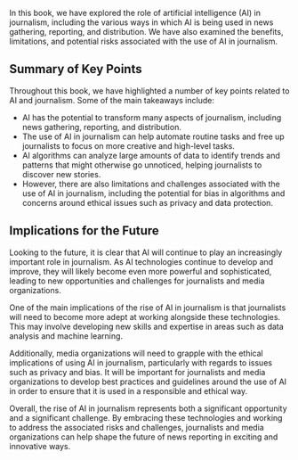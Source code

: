 
In this book, we have explored the role of artificial intelligence (AI) in journalism, including the various ways in which AI is being used in news gathering, reporting, and distribution. We have also examined the benefits, limitations, and potential risks associated with the use of AI in journalism.

Summary of Key Points
---------------------

Throughout this book, we have highlighted a number of key points related to AI and journalism. Some of the main takeaways include:

* AI has the potential to transform many aspects of journalism, including news gathering, reporting, and distribution.
* The use of AI in journalism can help automate routine tasks and free up journalists to focus on more creative and high-level tasks.
* AI algorithms can analyze large amounts of data to identify trends and patterns that might otherwise go unnoticed, helping journalists to discover new stories.
* However, there are also limitations and challenges associated with the use of AI in journalism, including the potential for bias in algorithms and concerns around ethical issues such as privacy and data protection.

Implications for the Future
---------------------------

Looking to the future, it is clear that AI will continue to play an increasingly important role in journalism. As AI technologies continue to develop and improve, they will likely become even more powerful and sophisticated, leading to new opportunities and challenges for journalists and media organizations.

One of the main implications of the rise of AI in journalism is that journalists will need to become more adept at working alongside these technologies. This may involve developing new skills and expertise in areas such as data analysis and machine learning.

Additionally, media organizations will need to grapple with the ethical implications of using AI in journalism, particularly with regards to issues such as privacy and bias. It will be important for journalists and media organizations to develop best practices and guidelines around the use of AI in order to ensure that it is used in a responsible and ethical way.

Overall, the rise of AI in journalism represents both a significant opportunity and a significant challenge. By embracing these technologies and working to address the associated risks and challenges, journalists and media organizations can help shape the future of news reporting in exciting and innovative ways.